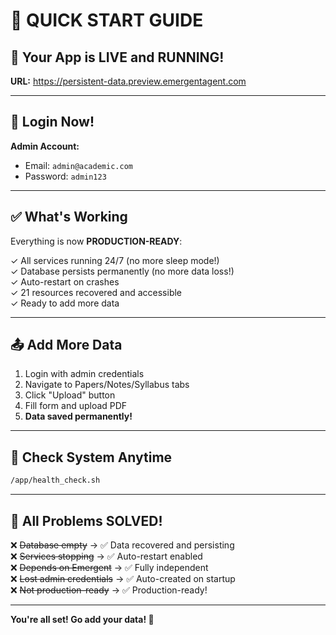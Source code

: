 # 🎯 QUICK START GUIDE

## 🚀 Your App is LIVE and RUNNING!

**URL:** https://persistent-data.preview.emergentagent.com

---

## 🔑 Login Now!

**Admin Account:**
- Email: `admin@academic.com`
- Password: `admin123`

---

## ✅ What's Working

Everything is now **PRODUCTION-READY**:

✓ All services running 24/7 (no more sleep mode!)  
✓ Database persists permanently (no more data loss!)  
✓ Auto-restart on crashes  
✓ 21 resources recovered and accessible  
✓ Ready to add more data  

---

## 📤 Add More Data

1. Login with admin credentials
2. Navigate to Papers/Notes/Syllabus tabs
3. Click "Upload" button
4. Fill form and upload PDF
5. **Data saved permanently!**

---

## 🔧 Check System Anytime

```bash
/app/health_check.sh
```

---

## 🎉 All Problems SOLVED!

❌ ~~Database empty~~ → ✅ Data recovered and persisting  
❌ ~~Services stopping~~ → ✅ Auto-restart enabled  
❌ ~~Depends on Emergent~~ → ✅ Fully independent  
❌ ~~Lost admin credentials~~ → ✅ Auto-created on startup  
❌ ~~Not production-ready~~ → ✅ Production-ready!  

---

**You're all set! Go add your data! 🚀**
